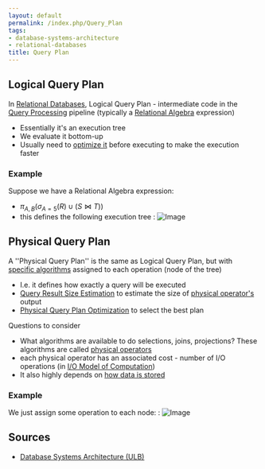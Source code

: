 ```yaml
---
layout: default
permalink: /index.php/Query_Plan
tags:
- database-systems-architecture
- relational-databases
title: Query Plan
---
```

## Logical Query Plan
In [Relational Databases](Relational_Databases), Logical Query Plan - intermediate code in the [Query Processing](Query_Processing) pipeline (typically a [Relational Algebra](Relational_Algebra) expression)
- Essentially it's an execution tree
- We evaluate it bottom-up
- Usually need to [optimize it](Logical_Query_Plan_Optimization) before executing  to make the execution faster


### Example
Suppose we have a Relational Algebra expression:
- $\pi_{A, B} \big(\sigma_{A = 5}(R) \cup (S \Join T) \big)$
- this defines the following execution tree 
: <img src="https://raw.github.com/alexeygrigorev/wiki-figures/master/ulb/dbsa/logical-query-plan-ex.png" alt="Image">


## Physical Query Plan
A ''Physical Query Plan'' is the same as Logical Query Plan, but with [specific algorithms](Physical_Operators_(databases)) assigned to each operation (node of the tree)
- I.e. it defines how exactly a query will be executed
- [Query Result Size Estimation](Query_Result_Size_Estimation) to estimate the size of [physical operator's](Physical_Operators_(databases)) output  
- [Physical Query Plan Optimization](Physical_Query_Plan_Optimization) to select the best plan


Questions to consider
- What algorithms are available to do selections, joins, projections? These algorithms are called [physical operators](Physical_Operators_(databases)) 
- each physical operator has an associated cost - number of I/O operations (in [I/O Model of Computation](I_O_Model_of_Computation))
- It also highly depends on [how data is stored](Physical_Data_Organization_(databases))

### Example
We just assign some operation to each node: 
: <img src="https://raw.github.com/alexeygrigorev/wiki-figures/master/ulb/dbsa/plan-selection-bad.png" alt="Image">


## Sources
- [Database Systems Architecture (ULB)](Database_Systems_Architecture_(ULB))
